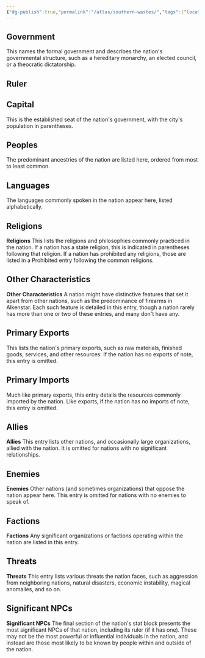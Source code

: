 ```yaml
---
{"dg-publish":true,"permalink":"/atlas/southern-wastes/","tags":["location/country"]}
---
```



## Government 
This names the formal government and describes the nation's governmental structure, such as a hereditary monarchy, an elected council, or a theocratic dictatorship. 
## Ruler

## Capital
This is the established seat of the nation's government, with the city's population in parentheses.  

## Peoples 
The predominant ancestries of the nation are listed here, ordered from most to least common.  

## Languages
The languages commonly spoken in the nation appear here, listed alphabetically.  

## Religions
**Religions** This lists the religions and philosophies commonly practiced in the nation. If a nation has a state religion, this is indicated in parentheses following that religion. If a nation has prohibited any religions, those are listed in a Prohibited entry following the common religions.  

## Other Characteristics
**Other Characteristics** A nation might have distinctive features that set it apart from other nations, such as the predominance of firearms in Alkenstar. Each such feature is detailed in this entry, though a nation rarely has more than one or two of these entries, and many don't have any.  

## Primary Exports
This lists the nation's primary exports, such as raw materials, finished goods, services, and other resources. If the nation has no exports of note, this entry is omitted.  
## Primary Imports
Much like primary exports, this entry details the resources commonly imported by the nation. Like exports, if the nation has no imports of note, this entry is omitted.  

## Allies
**Allies** This entry lists other nations, and occasionally large organizations, allied with the nation. It is omitted for nations with no significant relationships.  

## Enemies
**Enemies** Other nations (and sometimes organizations) that oppose the nation appear here. This entry is omitted for nations with no enemies to speak of.  

## Factions
**Factions** Any significant organizations or factions operating within the nation are listed in this entry.  

## Threats
**Threats** This entry lists various threats the nation faces, such as aggression from neighboring nations, natural disasters, economic instability, magical anomalies, and so on.  

## Significant NPCs
**Significant NPCs** The final section of the nation's stat block presents the most significant NPCs of that nation, including its ruler (if it has one). These may not be the most powerful or influential individuals in the nation, and instead are those most likely to be known by people within and outside of the nation.